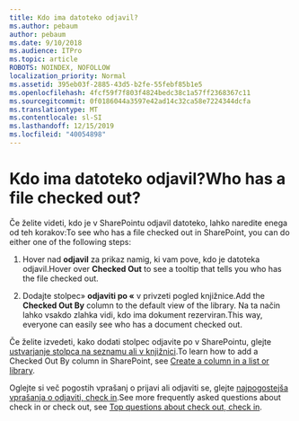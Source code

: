 ```yaml
---
title: Kdo ima datoteko odjavil?
ms.author: pebaum
author: pebaum
ms.date: 9/10/2018
ms.audience: ITPro
ms.topic: article
ROBOTS: NOINDEX, NOFOLLOW
localization_priority: Normal
ms.assetid: 395eb03f-2885-43d5-b2fe-55febf85b1e5
ms.openlocfilehash: 4fcf59f7f803f4824bedc38c1a57ff2368367c11
ms.sourcegitcommit: 0f0186044a3597e42ad14c32ca58e7224344dcfa
ms.translationtype: MT
ms.contentlocale: sl-SI
ms.lasthandoff: 12/15/2019
ms.locfileid: "40054898"
---
```

# <a name="who-has-a-file-checked-out"></a><span data-ttu-id="bf6cb-102">Kdo ima datoteko odjavil?</span><span class="sxs-lookup"><span data-stu-id="bf6cb-102">Who has a file checked out?</span></span>

<span data-ttu-id="bf6cb-103">Če želite videti, kdo je v SharePointu odjavil datoteko, lahko naredite enega od teh korakov:</span><span class="sxs-lookup"><span data-stu-id="bf6cb-103">To see who has a file checked out in SharePoint, you can do either one of the following steps:</span></span>
  
1. <span data-ttu-id="bf6cb-104">Hover nad **odjavil** za prikaz namig, ki vam pove, kdo je datoteka odjavil.</span><span class="sxs-lookup"><span data-stu-id="bf6cb-104">Hover over **Checked Out** to see a tooltip that tells you who has the file checked out.</span></span> 
    
2. <span data-ttu-id="bf6cb-105">Dodajte stolpec» **odjaviti po «** v privzeti pogled knjižnice.</span><span class="sxs-lookup"><span data-stu-id="bf6cb-105">Add the **Checked Out By** column to the default view of the library.</span></span> <span data-ttu-id="bf6cb-106">Na ta način lahko vsakdo zlahka vidi, kdo ima dokument rezerviran.</span><span class="sxs-lookup"><span data-stu-id="bf6cb-106">This way, everyone can easily see who has a document checked out.</span></span> 
    
<span data-ttu-id="bf6cb-107">Če želite izvedeti, kako dodati stolpec odjavite po v SharePointu, glejte [ustvarjanje stolpca na seznamu ali v knjižnici](https://go.microsoft.com/fwlink/?linkid=2019591).</span><span class="sxs-lookup"><span data-stu-id="bf6cb-107">To learn how to add a Checked Out By column in SharePoint, see [Create a column in a list or library](https://go.microsoft.com/fwlink/?linkid=2019591).</span></span> 
  
<span data-ttu-id="bf6cb-108">Oglejte si več pogostih vprašanj o prijavi ali odjaviti se, glejte [najpogostejša vprašanja o odjaviti, check in](https://go.microsoft.com/fwlink/?linkid=2018786).</span><span class="sxs-lookup"><span data-stu-id="bf6cb-108">See more frequently asked questions about check in or check out, see [Top questions about check out, check in](https://go.microsoft.com/fwlink/?linkid=2018786).</span></span>
  

